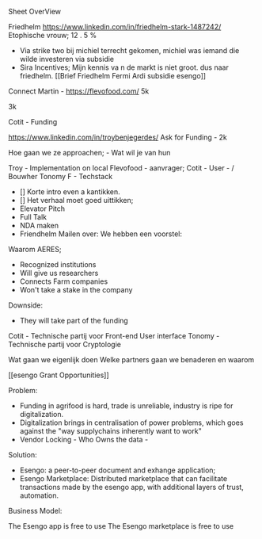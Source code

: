 Sheet OverView

Friedhelm https://www.linkedin.com/in/friedhelm-stark-1487242/
Etophische vrouw;
12 . 5 %
- Via strike two bij michiel terrecht gekomen, michiel was iemand die wilde investeren via subsidie
- Sira Incentives; Mijn kennis va n de markt is niet groot. dus naar friedhelm. 
[[Brief Friedhelm Fermi Ardi subsidie esengo]]

Connect Martin - https://flevofood.com/
5k

3k 

Cotit - Funding 

https://www.linkedin.com/in/troybenjegerdes/
Ask for Funding - 2k 


Hoe gaan we ze approachen; - 
Wat wil je van hun

Troy - Implementation on local
Flevofood - aanvrager;
Cotit - User - / Bouwher
Tonomy F - Techstack


- [] Korte intro even a kantikken. 
- []  Het verhaal moet goed uittikken; 
- Elevator Pitch
- Full Talk
- NDA maken
- Friendhelm Mailen over: We hebben een voorstel: 

Waarom AERES;

- Recognized institutions
- Will give us researchers
- Connects Farm companies
- Won't take a stake in the company

Downside:
- They will take part of the funding


Cotit - Technische partij voor Front-end User interface 
Tonomy - Technische partij voor Cryptologie


Wat gaan we eigenlijk doen
Welke partners gaan we benaderen en waarom


[[esengo Grant Opportunities]]


Problem:

- Funding in agrifood is hard, trade is unreliable, industry is ripe for digitalization.
- Digitalization brings in centralisation of power problems, which goes against the "way supplychains inherently want to work"
- Vendor Locking - Who Owns the data - 


Solution:
- Esengo: a peer-to-peer document and exhange application; 
- Esengo Marketplace: Distributed marketplace that can facilitate transactions made by the esengo app, with additional layers of trust, automation.

Business Model:

The Esengo app is free to use
The Esengo marketplace is free to use

